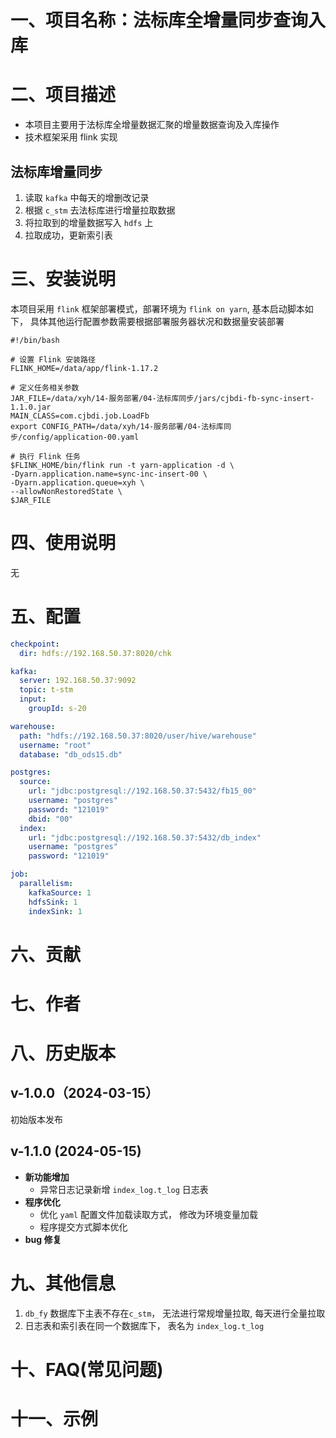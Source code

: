 # 一、项目名称：法标库全增量同步查询入库

# 二、项目描述
- 本项目主要用于法标库全增量数据汇聚的增量数据查询及入库操作
- 技术框架采用 flink 实现
## 法标库增量同步
1. 读取 `kafka` 中每天的增删改记录
2. 根据 `c_stm` 去法标库进行增量拉取数据
3. 将拉取到的增量数据写入 `hdfs` 上
4. 拉取成功，更新索引表

# 三、安装说明
本项目采用 `flink` 框架部署模式，部署环境为 `flink on yarn`, 基本启动脚本如下， 具体其他运行配置参数需要根据部署服务器状况和数据量安装部署
```shell script
#!/bin/bash

# 设置 Flink 安装路径
FLINK_HOME=/data/app/flink-1.17.2

# 定义任务相关参数
JAR_FILE=/data/xyh/14-服务部署/04-法标库同步/jars/cjbdi-fb-sync-insert-1.1.0.jar
MAIN_CLASS=com.cjbdi.job.LoadFb
export CONFIG_PATH=/data/xyh/14-服务部署/04-法标库同步/config/application-00.yaml

# 执行 Flink 任务
$FLINK_HOME/bin/flink run -t yarn-application -d \
-Dyarn.application.name=sync-inc-insert-00 \
-Dyarn.application.queue=xyh \
--allowNonRestoredState \
$JAR_FILE
````

# 四、使用说明
无
# 五、配置
```yaml
checkpoint:
  dir: hdfs://192.168.50.37:8020/chk

kafka:
  server: 192.168.50.37:9092
  topic: t-stm
  input:
    groupId: s-20

warehouse:
  path: "hdfs://192.168.50.37:8020/user/hive/warehouse"
  username: "root"
  database: "db_ods15.db"

postgres:
  source:
    url: "jdbc:postgresql://192.168.50.37:5432/fb15_00"
    username: "postgres"
    password: "121019"
    dbid: "00"
  index:
    url: "jdbc:postgresql://192.168.50.37:5432/db_index"
    username: "postgres"
    password: "121019"

job:
  parallelism:
    kafkaSource: 1
    hdfsSink: 1
    indexSink: 1
```

# 六、贡献

# 七、作者

# 八、历史版本
## v-1.0.0（2024-03-15）
初始版本发布

## v-1.1.0 (2024-05-15)
- **新功能增加**
  - 异常日志记录新增 `index_log.t_log` 日志表
- **程序优化**
  - 优化 `yaml` 配置文件加载读取方式， 修改为环境变量加载
  - 程序提交方式脚本优化
- **bug 修复**

# 九、其他信息
1. `db_fy` 数据库下主表不存在`c_stm`， 无法进行常规增量拉取, 每天进行全量拉取
2. 日志表和索引表在同一个数据库下， 表名为 `index_log.t_log`
# 十、FAQ(常见问题)

# 十一、示例

